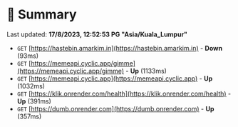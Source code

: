 # 📖 Summary
Last updated: **17/8/2023, 12:52:53 PG "Asia/Kuala_Lumpur"**

- `GET` [https://hastebin.amarkim.in](https://hastebin.amarkim.in) - **Down** (93ms)
- `GET` [https://memeapi.cyclic.app/gimme](https://memeapi.cyclic.app/gimme) - **Up** (1133ms)
- `GET` [https://memeapi.cyclic.app](https://memeapi.cyclic.app) - **Up** (1032ms)
- `GET` [https://klik.onrender.com/health](https://klik.onrender.com/health) - **Up** (391ms)
- `GET` [https://dumb.onrender.com](https://dumb.onrender.com) - **Up** (357ms)
